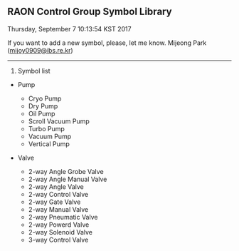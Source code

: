 ## RAON Control Group Symbol Library

Thursday, September  7 10:13:54 KST 2017

If you want to add a new symbol, please, let me know.
Mijeong Park (mijoy0909@ibs.re.kr)
***

1. Symbol list
 - Pump
   - Cryo Pump
   - Dry Pump
   - Oil Pump
   - Scroll Vacuum Pump
   - Turbo Pump
   - Vacuum Pump
   - Vertical Pump

 - Valve
   - 2-way Angle Grobe Valve
   - 2-way Angle Manual Valve
   - 2-way Angle Valve
   - 2-way Control Valve
   - 2-way Gate Valve
   - 2-way Manual Valve
   - 2-way Pneumatic Valve
   - 2-way Powerd Valve
   - 2-way Solenoid Valve
   - 3-way Control Valve
   
   
